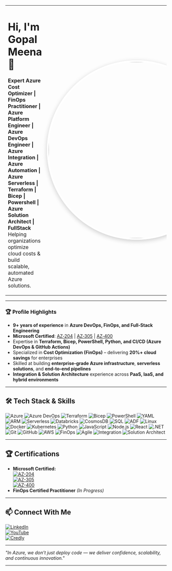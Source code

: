 <table>
<tr>
<td>

# Hi, I'm Gopal Meena 👋  

**Expert Azure Cost Optimizer | FinOps Practitioner | Azure Platform Engineer | Azure DevOps Engineer | Azure Integration | Azure Automation | Azure Serverless | Terraform | Bicep | Powershell | Azure Solution Architect | FullStack**  
Helping organizations optimize cloud costs & build scalable, automated Azure solutions.  

</td>
<td>
<img src="https://github.com/gopalfullstack/gopalfullstack/blob/main/yourphoto.jpg" 
     alt="Gopal Meena" 
     width="550" 
     style="border-radius: 50%; 
            object-fit: cover; 
            border: 5px solid #ffffff; 
            box-shadow: 0 4px 15px rgba(0,0,0,0.2);" />
</td>
</tr>
</table>

---

### **🏆 Profile Highlights**

- **9+ years of experience** in **Azure DevOps, FinOps, and Full‑Stack Engineering**  
- **Microsoft Certified**: [AZ‑204](https://www.credly.com/badges/573518a6-2176-47f3-a616-3b75d568defa) | [AZ‑305](https://www.credly.com/badges/34471fa7-b66c-43f2-a8bd-24a283055a93/public_url) | [AZ‑400](https://www.credly.com/badges/573518a6-2176-47f3-a616-3b75d568defa/public_url)  
- Expertise in **Terraform, Bicep, PowerShell, Python, and CI/CD (Azure DevOps & GitHub Actions)**  
- Specialized in **Cost Optimization (FinOps)** – delivering **20%+ cloud savings** for enterprises  
- Skilled at building **enterprise‑grade Azure infrastructure**, **serverless solutions**, and **end‑to‑end pipelines**  
- **Integration & Solution Architecture** experience across **PaaS, IaaS, and hybrid environments**  

---

## 🛠️ **Tech Stack & Skills**

![Azure](https://img.shields.io/badge/Azure-Cloud-blue?logo=microsoft-azure)
![Azure DevOps](https://img.shields.io/badge/Azure%20DevOps-CI%2FCD-0078D7?logo=azuredevops)
![Terraform](https://img.shields.io/badge/Terraform-IaC-purple?logo=terraform)
![Bicep](https://img.shields.io/badge/Bicep-IaC-blue)
![PowerShell](https://img.shields.io/badge/PowerShell-Scripting-blue?logo=powershell)
![YAML](https://img.shields.io/badge/YAML-Configuration-ffca28?logo=yaml)
![ARM](https://img.shields.io/badge/ARM-Templates-0078D7?logo=microsoft-azure)
![Serverless](https://img.shields.io/badge/Azure-Serverless-0062ad?logo=microsoft-azure)
![Databricks](https://img.shields.io/badge/Azure-Databricks-orange?logo=databricks)
![CosmosDB](https://img.shields.io/badge/Azure-CosmosDB-blue?logo=azurecosmosdb)
![SQL](https://img.shields.io/badge/Azure-SQL%20Database-CC2927?logo=microsoft-sql-server)
![ADF](https://img.shields.io/badge/Azure-Data%20Factory-blue?logo=azuredataexplorer)
![Linux](https://img.shields.io/badge/Linux-Administration-black?logo=linux)
![Docker](https://img.shields.io/badge/Docker-Containers-2496ED?logo=docker)
![Kubernetes](https://img.shields.io/badge/Kubernetes-Orchestration-326CE5?logo=kubernetes)
![Python](https://img.shields.io/badge/Python-Automation-yellow?logo=python)
![JavaScript](https://img.shields.io/badge/JavaScript-FullStack-F7DF1E?logo=javascript)
![Node.js](https://img.shields.io/badge/Node.js-Backend-339933?logo=node.js)
![React](https://img.shields.io/badge/React-Frontend-61DAFB?logo=react)
![.NET](https://img.shields.io/badge/.NET-8.0-512BD4?logo=dotnet)
![Git](https://img.shields.io/badge/Git-Version%20Control-F05032?logo=git)
![GitHub](https://img.shields.io/badge/GitHub-Repos-181717?logo=github)
![AWS](https://img.shields.io/badge/AWS-SDK-FF9900?logo=amazonaws)
![FinOps](https://img.shields.io/badge/FinOps-Cost%20Optimization-4CAF50)
![Agile](https://img.shields.io/badge/Agile-SDLC-2496ED)
![Integration](https://img.shields.io/badge/Integration-Architect-6C63FF)
![Solution Architect](https://img.shields.io/badge/Solution-Architect-0078D7)

---

## 🏆 **Certifications**
- **Microsoft Certified:**  
  [![AZ-204](https://img.shields.io/badge/AZ--204-Verified-blue?logo=microsoft)](https://www.credly.com/badges/573518a6-2176-47f3-a616-3b75d568defa)  
  [![AZ-305](https://img.shields.io/badge/AZ--305-Verified-blue?logo=microsoft)](https://www.credly.com/badges/34471fa7-b66c-43f2-a8bd-24a283055a93/public_url)  
  [![AZ-400](https://img.shields.io/badge/AZ--400-Verified-blue?logo=microsoft)](https://www.credly.com/badges/573518a6-2176-47f3-a616-3b75d568defa/public_url)  
- **FinOps Certified Practitioner** *(In Progress)*  

---

## 📫 **Connect With Me**
[![LinkedIn](https://img.shields.io/badge/LinkedIn-Connect-blue?logo=linkedin)](https://www.linkedin.com/in/gopal-meena-359b5b197/)  
[![YouTube](https://img.shields.io/badge/YouTube-Azure%20DevOps%20Academy-red?logo=youtube)](https://www.youtube.com/@AzureCloudAcademy)  
[![Credly](https://img.shields.io/badge/Credly-Badges-orange?logo=credly)](https://www.credly.com/users/gopal-meena)  

---

*"In Azure, we don’t just deploy code — we deliver confidence, scalability, and continuous innovation."*

---


